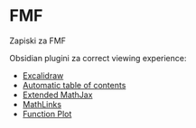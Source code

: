 # FMF
Zapiski za FMF

Obsidian plugini za correct viewing experience:
- [Excalidraw](obsidian://show-plugin?id=obsidian-excalidraw-plugin)
- [Automatic table of contents](obsidian://show-plugin?id=automatic-table-of-contents)
- [Extended MathJax](obsidian://show-plugin?id=obsidian-latex)
- [MathLinks](obsidian://show-plugin?id=mathlinks)
- [Function Plot](obsidian://show-plugin?id=obsidian-functionplot)